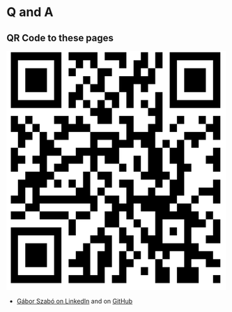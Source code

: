 # Q and A

## QR Code to these pages

![QR code](img/qr-code-maven-com-hamakor.png)


* [Gábor Szabó on LinkedIn](https://www.linkedin.com/in/szabgab/) and on [GitHub](https://github.com/szabgab/)
